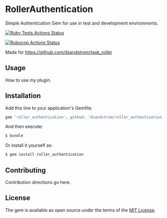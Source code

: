 # RollerAuthentication
Simple Authentication Gem for use in test and development environments.

[![Ruby Tests Actions Status](https://github.com/dsandstrom/roller_authentication/workflows/Ruby%20Tests/badge.svg)](https://github.com/dsandstrom/roller_authentication/actions?query=workflow%3A%22Ruby+Tests%22)

[![Rubocop Actions Status](https://github.com/dsandstrom/roller_authentication/workflows/Rubocop/badge.svg)](https://github.com/dsandstrom/roller_authentication/actions?query=workflow%3ARubocop)

Made for https://github.com/dsandstrom/task_roller

## Usage
How to use my plugin.

## Installation
Add this line to your application's Gemfile:

```ruby
gem 'roller_authentication', github: 'dsandstrom/roller_authentication
```

And then execute:
```bash
$ bundle
```

Or install it yourself as:
```bash
$ gem install roller_authentication
```

## Contributing
Contribution directions go here.

## License
The gem is available as open source under the terms of the [MIT License](https://opensource.org/licenses/MIT).
